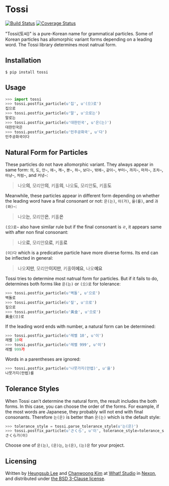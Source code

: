 # Tossi

[![Build Status](
  https://travis-ci.org/what-studio/tossi.svg?branch=master
)](https://travis-ci.org/what-studio/tossi)
[![Coverage Status](
  https://coveralls.io/repos/github/what-studio/tossi/badge.svg?branch=master
)](https://coveralls.io/r/what-studio/tossi)

"Tossi(토씨)" is a pure-Korean name for grammatical particles.  Some of Korean
particles has allomorphic variant forms depending on a leading word.  The Tossi
library determines most natrual form.

## Installation

```console
$ pip install tossi
```

## Usage

```python
>>> import tossi
>>> tossi.postfix_particle(u'집', u'(으)로')
집으로
>>> tossi.postfix_particle(u'말', u'으로는')
말로는
>>> tossi.postfix_particle(u'대한민국', u'은(는)')
대한민국은
>>> tossi.postfix_particle(u'민주공화국', u'다')
민주공화국이다
```

## Natural Form for Particles

These particles do not have allomorphic variant.  They always appear in same
form: `의`, `도`, `만~`, `에~`, `께~`, `뿐~`, `하~`, `보다~`, `밖에~`, `같이~`,
`부터~`, `까지~`, `마저~`, `조차~`, `마냥~`, `처럼~`, and `커녕~`:

> 나오**의**, 모리안**의**, 키홀**의**, 나오**도**, 모리안**도**, 키홀**도**

Meanwhile, these particles appear in different form depending on whether the
leading word have a final consonant or not: `은(는)`, `이(가)`, `을(를)`, and
`과(와)~`:

> 나오**는**, 모리안**은**, 키홀**은**

`(으)로~` also have similar rule but if the final consonant is `ㄹ`, it appears
same with after non final consonant:

> 나오**로**, 모리안**으로**, 키홀**로**

`(이)다` which is a predicative particle have more diverse forms.  Its end can
be inflected in general:

> 나오**지만**, 모리안**이지만**, 키홀**이에요**, 나오**예요**

Tossi tries to determine most natrual form for particles.  But if it fails to
do, determines both forms like `은(는)` or `(으)로` for tolerance:

```python
>>> tossi.postfix_particle(u'벽돌', u'으로')
벽돌로
>>> tossi.postfix_particle(u'짚', u'으로')
짚으로
>>> tossi.postfix_particle(u'黃金', u'으로')
黃金(으)로
```

If the leading word ends with number, a natural form can be determined:

```python
>>> tossi.postfix_particle(u'레벨 10', u'이')
레벨 10이
>>> tossi.postfix_particle(u'레벨 999', u'이')
레벨 999가
```

Words in a parentheses are ignored:

```python
>>> tossi.postfix_particle(u'나뭇가지(만렙)', u'을')
나뭇가지(만렙)를
```

## Tolerance Styles

When Tossi can't determine the natural form, the result includes the both
forms.  In this case, you can choose the order of the forms.  For example, if
the most words are Japanese, they probably will not end with final consonants.
Therefore `는(은)` is better than `은(는)` which is the default style:

```python
>>> tolerance_style = tossi.parse_tolerance_style(u'는(은)')
>>> tossi.postfix_particle(u'さくら', u'이', tolerance_style=tolerance_style)
さくら가(이)
```

Choose one of `은(는)`, `(은)는`, `는(은)`, `(는)은` for your project.

## Licensing

Written by [Heungsub Lee][sublee] and [Chanwoong Kim][kexplo] at
[What! Studio][what-studio] in [Nexon][nexon], and distributed under
[the BSD 3-Clause license][bsd-3-clause].

[nexon]: http://nexon.com/
[what-studio]: https://github.com/what-studio
[sublee]: http://subl.ee/
[kexplo]: http://chanwoong.kim/
[bsd-3-clause]: http://opensource.org/licenses/BSD-3-Clause
